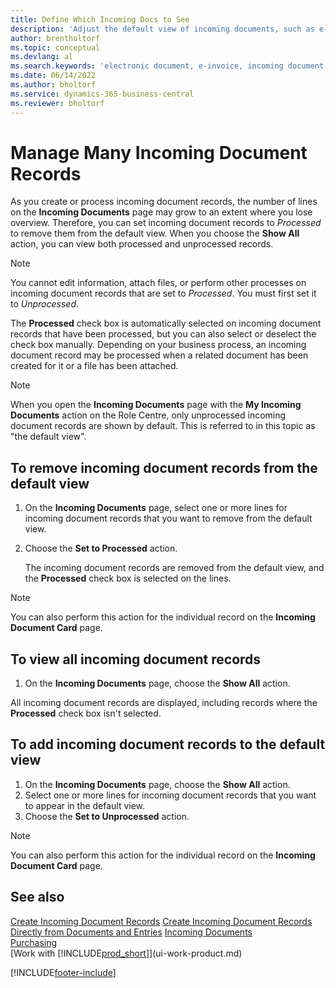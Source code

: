 ```yaml
---
title: Define Which Incoming Docs to See
description: 'Adjust the default view of incoming documents, such as e-invoices, to improve your overview of processed and unprocessed records.'
author: brentholtorf
ms.topic: conceptual
ms.devlang: al
ms.search.keywords: 'electronic document, e-invoice, incoming document, OCR, ecommerce, document exchange, import invoice'
ms.date: 06/14/2022
ms.author: bholtorf
ms.service: dynamics-365-business-central
ms.reviewer: bholtorf
---
```

# Manage Many Incoming Document Records

As you create or process incoming document records, the number of lines on the **Incoming Documents** page may grow to an extent where you lose overview. Therefore, you can set incoming document records to *Processed* to remove them from the default view. When you choose the **Show All** action, you can view both processed and unprocessed records.

> [!NOTE]  
> You cannot edit information, attach files, or perform other processes on incoming document records that are set to *Processed*. You must first set it to *Unprocessed*.

The **Processed** check box is automatically selected on incoming document records that have been processed, but you can also select or deselect the check box manually. Depending on your business process, an incoming document record may be processed when a related document has been created for it or a file has been attached.

> [!NOTE]  
> When you open the **Incoming Documents** page with the **My Incoming Documents** action on the Role Centre, only unprocessed incoming document records are shown by default. This is referred to in this topic as "the default view".

## To remove incoming document records from the default view

1. On the **Incoming Documents** page, select one or more lines for incoming document records that you want to remove from the default view.
2. Choose the **Set to Processed** action.

    The incoming document records are removed from the default view, and the **Processed** check box is selected on the lines.

> [!NOTE]  
> You can also perform this action for the individual record on the **Incoming Document Card** page.

## To view all incoming document records

1. On the **Incoming Documents** page, choose the **Show All** action.

All incoming document records are displayed, including records where the **Processed** check box isn't selected.

## To add incoming document records to the default view

1. On the **Incoming Documents** page, choose the **Show All** action.
2. Select one or more lines for incoming document records that you want to appear in the default view.
3. Choose the **Set to Unprocessed** action.  

> [!NOTE]  
> You can also perform this action for the individual record on the **Incoming Document Card** page.

## See also
  
[Create Incoming Document Records](across-how-create-income-document-records.md)
[Create Incoming Document Records Directly from Documents and Entries](across-how-connect-disconnect-income-document-records.md)
[Incoming Documents](across-income-documents.md)  
[Purchasing](purchasing-manage-purchasing.md)  
[Work with [!INCLUDE[prod_short](includes/prod_short.md)]](ui-work-product.md)


[!INCLUDE[footer-include](includes/footer-banner.md)]
